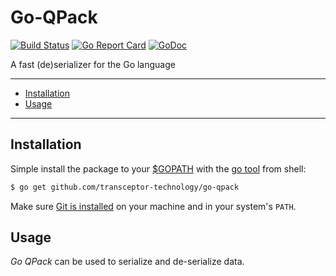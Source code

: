 # Go-QPack

[![Build Status](https://travis-ci.com/transceptor-technology/go-qpack.svg?branch=master)](https://travis-ci.com/transceptor-technology/go-qpack)
[![Go Report Card](https://goreportcard.com/badge/github.com/transceptor-technology/go-qpack)](https://goreportcard.com/report/github.com/transceptor-technology/go-qpack)
[![GoDoc](https://godoc.org/github.com/transceptor-technology/go-qpack?status.svg)](https://godoc.org/github.com/transceptor-technology/go-qpack)

A fast (de)serializer for the Go language

---------------------------------------
  * [Installation](#installation)
  * [Usage](#usage)
  
---------------------------------------

## Installation
Simple install the package to your [$GOPATH](https://github.com/golang/go/wiki/GOPATH "GOPATH") with the [go tool](https://golang.org/cmd/go/ "go command") from shell:
```bash
$ go get github.com/transceptor-technology/go-qpack
```
Make sure [Git is installed](https://git-scm.com/downloads) on your machine and in your system's `PATH`.

## Usage
_Go QPack_ can be used to serialize and de-serialize data.

